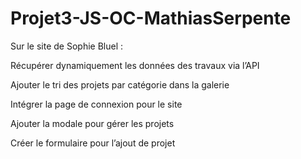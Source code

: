 # Projet3-JS-OC-MathiasSerpente

Sur le site de Sophie Bluel :


Récupérer dynamiquement les données des travaux via l’API

Ajouter le tri des projets par catégorie dans la galerie

Intégrer la page de connexion pour le site

Ajouter la modale pour gérer les projets

Créer le formulaire pour l’ajout de projet
